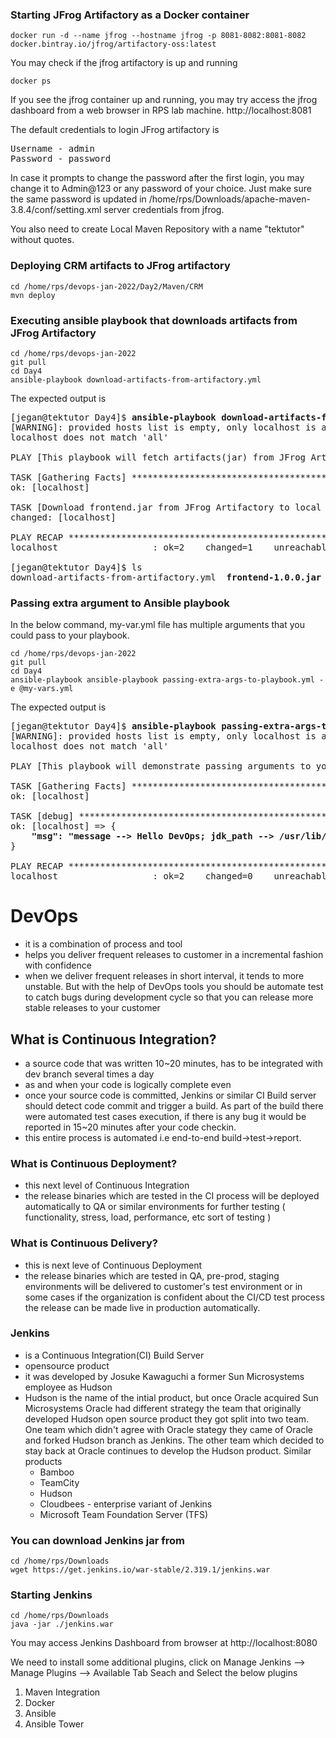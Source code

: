 ### Starting JFrog Artifactory as a Docker container
```
docker run -d --name jfrog --hostname jfrog -p 8081-8082:8081-8082 docker.bintray.io/jfrog/artifactory-oss:latest 
```
You may check if the jfrog artifactory is up and running
```
docker ps
```
If you see the jfrog container up and running, you may try access the jfrog dashboard from a web browser in RPS lab machine.
http://localhost:8081

The default credentials to login JFrog artifactory is
<pre>
Username - admin
Password - password
</pre>
In case it prompts to change the password after the first login, you may change it to Admin@123 or any password of your choice. Just make sure the same password is updated in /home/rps/Downloads/apache-maven-3.8.4/conf/setting.xml server credentials from jfrog.

You also need to create Local Maven Repository with a name "tektutor" without quotes.

### Deploying CRM artifacts to JFrog artifactory
```
cd /home/rps/devops-jan-2022/Day2/Maven/CRM
mvn deploy
```

### Executing ansible playbook that downloads artifacts from JFrog Artifactory
```
cd /home/rps/devops-jan-2022
git pull
cd Day4
ansible-playbook download-artifacts-from-artifactory.yml
```
The expected output is
<pre>[jegan@tektutor Day4]$ <b>ansible-playbook download-artifacts-from-artifactory.yml</b>
[WARNING]: provided hosts list is empty, only localhost is available. Note that the implicit
localhost does not match 'all'

PLAY [This playbook will fetch artifacts(jar) from JFrog Artifactory] *******************************

TASK [Gathering Facts] ******************************************************************************
ok: [localhost]

TASK [Download frontend.jar from JFrog Artifactory to local machine] ********************************
changed: [localhost]

PLAY RECAP ******************************************************************************************
localhost                  : ok=2    changed=1    unreachable=0    failed=0    skipped=0    rescued=0    ignored=0   

[jegan@tektutor Day4]$ ls
download-artifacts-from-artifactory.yml  <b>frontend-1.0.0.jar</b>  README.md
</pre>

### Passing extra argument to Ansible playbook
In the below command, my-var.yml file has multiple arguments that you could pass to your playbook.
```
cd /home/rps/devops-jan-2022
git pull
cd Day4
ansible-playbook ansible-playbook passing-extra-args-to-playbook.yml -e @my-vars.yml
```
The expected output is 
<pre>
[jegan@tektutor Day4]$ <b>ansible-playbook passing-extra-args-to-playbook.yml -e @my-vars.yml</b>
[WARNING]: provided hosts list is empty, only localhost is available. Note that the implicit
localhost does not match 'all'

PLAY [This playbook will demonstrate passing arguments to your playbook] ****************************

TASK [Gathering Facts] ******************************************************************************
ok: [localhost]

TASK [debug] ****************************************************************************************
ok: [localhost] => {
    <b>"msg": "message --> Hello DevOps; jdk_path --> /usr/lib/jdk1.8/bin; maven home --> /usr/share/maven "</b>
}

PLAY RECAP ******************************************************************************************
localhost                  : ok=2    changed=0    unreachable=0    failed=0    skipped=0    rescued=0    ignored=0   
</pre>


# DevOps
- it is a combination of process and tool
- helps you deliver frequent releases to customer in a incremental fashion with confidence
- when we deliver frequent releases in short interval, it tends to more unstable.  But with the help of DevOps tools
  you should be automate test to catch bugs during development cycle so that you can release more stable releases to your customer
 
## What is Continuous Integration?
- a source code that was written 10~20 minutes, has to be integrated with dev branch several times a day
- as and when your code is logically complete even 
- once your source code is committed, Jenkins or similar CI Build server should detect code commit and trigger a build. As part of the build there were automated test cases execution, if there is any bug it would be reported in 15~20 minutes after your code checkin.
- this entire process is automated i.e end-to-end build->test->report.

### What is Continuous Deployment?
- this next level of Continuous Integration
- the release binaries which are tested in the CI process will be deployed automatically to QA or similar environments for further testing ( functionality, stress, load, performance, etc sort of testing )

### What is Continuous Delivery?
- this is next leve of Continuous Deployment
- the release binaries which are tested in QA, pre-prod, staging environments will be delivered to customer's test environment or in some cases if the organization is confident about the CI/CD test process the release can be made live in production automatically.


### Jenkins 
- is a Continuous Integration(CI) Build Server
- opensource product
- it was developed by Josuke Kawaguchi a former Sun Microsystems employee as Hudson
- Hudson is the name of the intial product, but once Oracle acquired Sun Microsystems Oracle had different strategy
  the team that originally developed Hudson open source product they got split into two team. One team which didn't agree with Oracle stategy they came of Oracle and forked Hudson branch as Jenkins.  The other team which decided to stay back at Oracle continues to develop the Hudson product.
Similar products
  - Bamboo
  - TeamCity
  - Hudson
  - Cloudbees - enterprise variant of Jenkins
  - Microsoft Team Foundation Server (TFS)

### You can download Jenkins jar from
```
cd /home/rps/Downloads
wget https://get.jenkins.io/war-stable/2.319.1/jenkins.war
```

### Starting Jenkins
```
cd /home/rps/Downloads
java -jar ./jenkins.war
```

You may access Jenkins Dashboard from browser at http://localhost:8080

We need to install some additional plugins, click on Manage Jenkins --> Manage Plugins --> Available Tab
Seach and Select the below plugins
1. Maven Integration
2. Docker
3. Ansible
4. Ansible Tower


